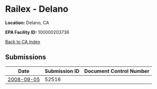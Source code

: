 # Railex - Delano

**Location:** Delano, CA

**EPA Facility ID:** 100000203736

[Back to CA Index](../../index.md)

## Submissions

| Date | Submission ID | Document Control Number |
|------|--------------|-------------------------|
| [2008-09-05](submissions/52516.md) | 52516 |  |
